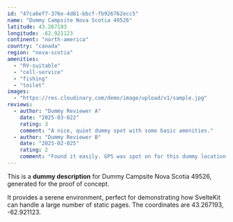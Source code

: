 ```yaml
---
id: "47ca6ef7-376e-4d81-bbcf-fb926762ecc5"
name: "Dummy Campsite Nova Scotia 49526"
latitude: 43.267193
longitude: -62.921123
continent: "north-america"
country: "canada"
region: "nova-scotia"
amenities:
  - "RV-suitable"
  - "cell-service"
  - "fishing"
  - "toilet"
images:
  - "https://res.cloudinary.com/demo/image/upload/v1/sample.jpg"
reviews:
  - author: "Dummy Reviewer A"
    date: "2025-03-022"
    rating: 3
    comment: "A nice, quiet dummy spot with some basic amenities."
  - author: "Dummy Reviewer B"
    date: "2025-02-025"
    rating: 2
    comment: "Found it easily. GPS was spot on for this dummy location."
---
```


This is a **dummy description** for Dummy Campsite Nova Scotia 49526, generated for the proof of concept.

It provides a serene environment, perfect for demonstrating how SvelteKit can handle a large number of static pages. The coordinates are 43.267193, -62.921123.
